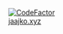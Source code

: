[![CodeFactor](https://www.codefactor.io/repository/github/jaajko/website/badge)](https://www.codefactor.io/repository/github/jaajko/website)
<br>
<a href="https://jaajko.xyz">jaajko.xyz</a>
